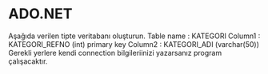 # ADO.NET
 Aşağıda verilen tipte veritabanı oluşturun.
 Table name : KATEGORI
 Column1 : KATEGORI_REFNO (int) primary key
 Column2 : KATEGORI_ADI (varchar(50))
 Gerekli yerlere kendi connection bilgileriinizi yazarsanız program çalışacaktır.
